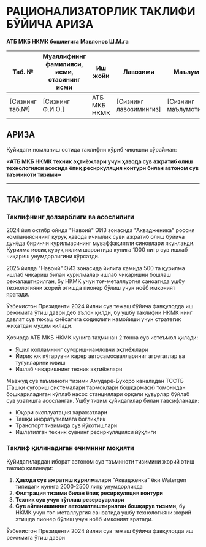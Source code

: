 # РАЦИОНАЛИЗАТОРЛИК ТАКЛИФИ БЎЙИЧА АРИЗА

**АТБ МКБ НКМК бошлиғига**
**Мавлонов Ш.М.га**

| Таб. № | Муаллифнинг фамилияси, исми, отасининг исми | Иш жойи | Лавозими | Маълумоти | Туғилган йили |
|--------|---------------------------------------------|---------|----------|-----------|---------------|
| [Сизнинг таб.№] | [Сизнинг Ф.И.О.] | АТБ МКБ НКМК | [Сизнинг лавозимингиз] | [Сизнинг маълумотингиз] | [Туғилган йилингиз] |

## АРИЗА

Қуйидаги номланиш остида таклифни кўриб чиқишни сўрайман:

**«АТБ МКБ НКМК техник эҳтиёжлари учун ҳавода сув ажратиб олиш технологияси асосида ёпиқ ресиркуляция контури билан автоном сув таъминоти тизими»**

---

## ТАКЛИФ ТАВСИФИ

### Таклифнинг долзарблиги ва асослилиги

2024 йил октябр ойида "Навоий" ЭИЗ зонасида "Аквадженика" россия компаниясининг қуруқ ҳавода ичимлик суви ажратиб олиш бўйича дунёда биринчи қурилмасининг муваффақиятли синовлари якунланди. Қурилма иссиқ қуруқ иқлим шароитида кунига 1000 литр сув ишлаб чиқариш унумдорлигини кўрсатди.

2025 йилда "Навоий" ЭИЗ зонасида йилига камида 500 та қурилма ишлаб чиқариш билан қурилмалар ишлаб чиқаришни бошлаш режалаштирилган, бу НКМК учун тоғ-металлургия саноатида ушбу технологияни жорий этишда пионер бўлиш учун ноёб имконият яратади.

Ўзбекистон Президенти 2024 йилни сув тежаш бўйича фавқулодда иш режимига ўтиш даври деб эълон қилди, бу ушбу таклифни НКМК нинг давлат сув тежаш сиёсатига содиқлиги намойиши учун стратегик жиҳатдан муҳим қилади.

Ҳозирда АТБ МКБ НКМК кунига таҳминан 2 тонна сув истеъмол қилади:
- Яшил қопламнинг суғориш-намловчи эҳтиёжлари
- Йирик юк кўтарувчи карер автосамосваллариниг агрегатлар ва тугунларини ювиш
- Ишлаб чиқаришнинг техник эҳтиёжлари

Мавжуд сув таъминоти тизими Амударё-Бухоро каналидан ТССТБ (Ташқи суғориш системалари тармоқлари бошқармаси) томонидан бошқариладиган кўплаб насос станциялари орқали қувурлар бўйлаб сув узатишга асосланган. Ушбу тизим қуйидагилар билан тавсифланади:
- Юқори эксплуатация харажатлари
- Ташқи инфратузилмага боғлиқлик
- Транспорт тизимида сув йўқотишлари
- Ишлатилган техник сувнинг ресиркуляцияси йўқлиги

### Таклиф қилинадиган ечимнинг моҳияти

Қуйидагилардан иборат автоном сув таъминоти тизимини жорий этиш таклиф қилинади:

1. **Ҳавода сув ажратиш қурилмалари** "Аквадженка" ёки Watergen типидаги кунига 2000-2500 литр унумдорликда
2. **Филтрация тизими билан ёпиқ ресиркуляция контури**
3. **Техник сув учун тўплаш резервуарлари**
4. **Сув айланишининг автоматлаштирилган бошқарув тизими**, бу НКМК учун тоғ-металлургия саноатида ушбу технологияни жорий этишда пионер бўлиш учун ноёб имконият яратади.

Ўзбекистон Президенти 2024 йилни сув тежаш бўйича фавқулодда иш режимига ўтиш даври